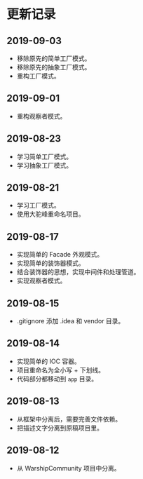 # 更新记录

## 2019-09-03

- 移除原先的简单工厂模式。
- 移除原先的抽象工厂模式。
- 重构工厂模式。

## 2019-09-01

- 重构观察者模式。

## 2019-08-23

- 学习简单工厂模式。
- 学习抽象工厂模式。

## 2019-08-21

- 学习工厂模式。
- 使用大驼峰重命名项目。

## 2019-08-17

- 实现简单的 Facade 外观模式。
- 实现简单的装饰器模式。
- 结合装饰器的思想，实现中间件和处理管道。
- 实现观察者模式。

## 2019-08-15 

- .gitignore 添加 .idea 和 vendor 目录。

## 2019-08-14

- 实现简单的 IOC 容器。
- 项目重命名为全小写 + 下划线。
- 代码部分都移动到 `app` 目录。

## 2019-08-13

- 从框架中分离后，需要完善文件依赖。
- 把描述文字分离到原稿项目里。

## 2019-08-12

- 从 WarshipCommunity 项目中分离。
